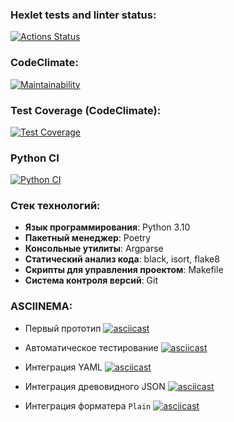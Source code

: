 ### Hexlet tests and linter status:
[![Actions Status](https://github.com/VictorVangeli/python-project-50/actions/workflows/hexlet-check.yml/badge.svg)](https://github.com/VictorVangeli/python-project-50/actions)

### CodeClimate:
[![Maintainability](https://api.codeclimate.com/v1/badges/8189bb4d83c61133881c/maintainability)](https://codeclimate.com/github/VictorVangeli/python-project-50/maintainability)

### Test Coverage (CodeClimate):
[![Test Coverage](https://api.codeclimate.com/v1/badges/8189bb4d83c61133881c/test_coverage)](https://codeclimate.com/github/VictorVangeli/python-project-50/test_coverage)

### Python CI
[![Python CI](https://github.com/VictorVangeli/python-project-50/actions/workflows/Python%20CI.yml/badge.svg)](https://github.com/VictorVangeli/python-project-50/actions/workflows/Python%20CI.yml)

### Стек технологий: 

- **Язык программирования**: Python 3.10
- **Пакетный менеджер**: Poetry
- **Консольные утилиты**: Argparse
- **Статический анализ кода**: black, isort, flake8
- **Скрипты для управления проектом**: Makefile
- **Система контроля версий**: Git

### ASCIINEMA:

- Первый прототип
[![asciicast](https://asciinema.org/a/qmMEfUKX5ZLN4LLC0tucXBptp.svg)](https://asciinema.org/a/qmMEfUKX5ZLN4LLC0tucXBptp)

- Автоматическое тестирование
[![asciicast](https://asciinema.org/a/HBv6uJAelKtxIdZAu5EjFspbO.svg)](https://asciinema.org/a/HBv6uJAelKtxIdZAu5EjFspbO)

- Интеграция YAML
[![asciicast](https://asciinema.org/a/toAi1EfZPPUOJVmP836rSShE5.svg)](https://asciinema.org/a/toAi1EfZPPUOJVmP836rSShE5)

- Интеграция древовидного JSON
[![asciicast](https://asciinema.org/a/0RxcODhGVGbs3SCpoF7cmmVqY.svg)](https://asciinema.org/a/0RxcODhGVGbs3SCpoF7cmmVqY)

- Интеграция форматера `Plain`
[![asciicast](https://asciinema.org/a/nT4r4P5oBAvtUtyx7irUi1Ipe.svg)](https://asciinema.org/a/nT4r4P5oBAvtUtyx7irUi1Ipe)